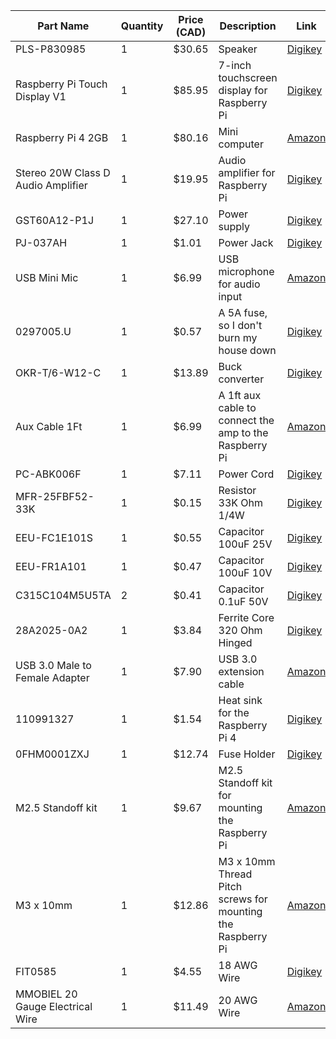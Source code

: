 | Part Name                          | Quantity | Price (CAD) | Description                                      | Link                                                                                     |
|------------------------------------|----------|-------------|--------------------------------------------------|------------------------------------------------------------------------------------------|
| PLS-P830985                        | 1        | $30.65      | Speaker                                          | [Digikey](https://www.digikey.ca/en/products/detail/peerless-by-tymphany/PLS-P830985/6211132) |
| Raspberry Pi Touch Display V1      | 1        | $85.95      | 7-inch touchscreen display for Raspberry Pi     | [Digikey](https://www.digikey.ca/en/products/detail/raspberry-pi/ASIN-B00X4WHP5E/6211133) |
| Raspberry Pi 4 2GB                 | 1        | $80.16      | Mini computer                                   | [Amazon](https://www.amazon.ca/Raspberry-Model-2019-Quad-Bluetooth/dp/B07TD42S27/)       |
| Stereo 20W Class D Audio Amplifier | 1        | $19.95      | Audio amplifier for Raspberry Pi                | [Digikey](https://www.digikey.ca/en/products/detail/adafruit-industries-llc/1752/4990780) |
| GST60A12-P1J                       | 1        | $27.10      | Power supply                                    | [Digikey](https://www.digikey.ca/en/products/detail/mean-well-usa-inc/GST60A12-P1J/7703712) |
| PJ-037AH                           | 1        | $1.01       | Power Jack                                      | [Digikey](https://www.digikey.ca/en/products/detail/same-sky-formerly-cui-devices/PJ-037AH/1644547) |
| USB Mini Mic                       | 1        | $6.99       | USB microphone for audio input                  | [Amazon](https://www.amazon.ca/Mini-Microphone-Skype-Desktop-Laptop/dp/B076BC2Y3W/)       |
| 0297005.U                          | 1        | $0.57       | A 5A fuse, so I don't burn my house down        | [Digikey](https://www.digikey.ca/en/products/detail/littelfuse-inc/0297005-U/3427486)     |
| OKR-T/6-W12-C                      | 1        | $13.89      | Buck converter                                  | [Digikey](https://www.digikey.ca/en/products/detail/murata-power-solutions-inc/OKR-T-6-W12-C/2199629) |
| Aux Cable 1Ft                      | 1        | $6.99       | A 1ft aux cable to connect the amp to the Raspberry Pi | [Amazon](https://www.amazon.ca/Tan-QY-Auxiliary-Compatible-Headphones/dp/B08BNMJ3ND/) |
| PC-ABK006F                         | 1        | $7.11       | Power Cord                                      | [Digikey](https://www.digikey.ca/en/products/detail/bel-inc/PC-ABK006F/15777826)         |
| MFR-25FBF52-33K                    | 1        | $0.15       | Resistor 33K Ohm 1/4W                           | [Digikey](https://www.digikey.ca/en/products/detail/yageo/MFR-25FBF52-33K/9138137)       |
| EEU-FC1E101S                       | 1        | $0.55       | Capacitor 100uF 25V                             | [Digikey](https://www.digikey.ca/en/products/detail/panasonic-electronic-components/EEU-FC1E101S/266278) |
| EEU-FR1A101                        | 1        | $0.47       | Capacitor 100uF 10V                             | [Digikey](https://www.digikey.ca/en/products/detail/panasonic-electronic-components/EEU-FR1A101/2433507) |
| C315C104M5U5TA                     | 2        | $0.41       | Capacitor 0.1uF 50V                             | [Digikey](https://www.digikey.ca/en/products/detail/kemet/C315C104M5U5TA/817927)         |
| 28A2025-0A2                        | 1        | $3.84       | Ferrite Core 320 Ohm Hinged                     | [Digikey](https://www.digikey.ca/en/products/detail/laird-signal-integrity-products/28A2025-0A2/242803) |
| USB 3.0 Male to Female Adapter     | 1        | $7.90       | USB 3.0 extension cable                         | [Amazon](https://www.amazon.ca/Female-Extension-Cable-Male-Female/dp/B084WPG7QG/)        |
| 110991327                          | 1        | $1.54       | Heat sink for the Raspberry Pi 4                | [Digikey](https://www.digikey.ca/en/products/detail/seeed-technology-co-ltd/110991327/10451876) |
| 0FHM0001ZXJ                        | 1        | $12.74      | Fuse Holder                                     | [Digikey](https://www.digikey.ca/en/products/detail/littelfuse-commercial-vehicle-products/0FHM0001ZXJ/2004060) |
| M2.5 Standoff kit                  | 1        | $9.67       | M2.5 Standoff kit for mounting the Raspberry Pi | [Amazon](https://www.amazon.ca/XLX-Male-Female-Female-Female-Assortment-Stainless/dp/B07FMV5RMG/) |
| M3 x 10mm                          | 1        | $12.86      | M3 x 10mm Thread Pitch screws for mounting the Raspberry Pi | [Amazon](https://www.amazon.ca/iexcell-Thread-Socket-Button-Screws/dp/B0CP4BLD7Z/) |
| FIT0585                            | 1        | $4.55       | 18 AWG Wire                                     | [Digikey](https://www.digikey.ca/en/products/detail/dfrobot/FIT0585/9559254?gQT=1)       |
| MMOBIEL 20 Gauge Electrical Wire   | 1        | $11.49      | 20 AWG Wire                                     | [Amazon](https://www.amazon.ca/MMOBIEL-Gauge-Electrical-Wire-Parallel/dp/B0DGV5V2SM)     |